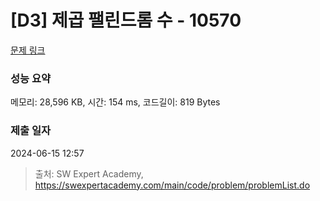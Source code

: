 # [D3] 제곱 팰린드롬 수 - 10570 

[문제 링크](https://swexpertacademy.com/main/code/problem/problemDetail.do?contestProbId=AXO72aaqPrcDFAXS) 

### 성능 요약

메모리: 28,596 KB, 시간: 154 ms, 코드길이: 819 Bytes

### 제출 일자

2024-06-15 12:57



> 출처: SW Expert Academy, https://swexpertacademy.com/main/code/problem/problemList.do